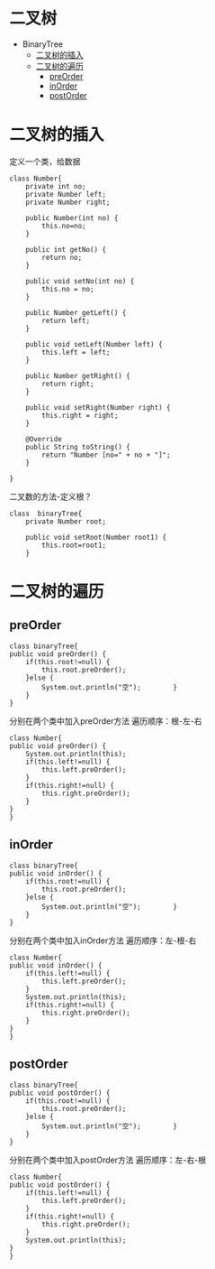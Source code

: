 # 二叉树
* BinaryTree
  * [二叉树的插入](#二叉树的插入)
  * [二叉树的遍历](#二叉树的遍历)
    * [preOrder](#preOrder)
    * [inOrder](#inOrder)
    * [postOrder](#postOrder)
    
    
    
# 二叉树的插入
定义一个类，给数据
```
class Number{
	private int no;
	private Number left;
	private Number right;
	
	public Number(int no) {
		this.no=no;
	}
	
	public int getNo() {
		return no;
	}

	public void setNo(int no) {
		this.no = no;
	}
	
	public Number getLeft() {
		return left;
	}

	public void setLeft(Number left) {
		this.left = left;
	}

	public Number getRight() {
		return right;
	}

	public void setRight(Number right) {
		this.right = right;
	}

	@Override
	public String toString() {
		return "Number [no=" + no + "]";
	}
	
}
```
二叉数的方法-定义根？
```
class  binaryTree{
	private Number root;
	
	public void setRoot(Number root1) {
		this.root=root1;
	}
```
# 二叉树的遍历
## preOrder
```
class binaryTree{
public void preOrder() {
	if(this.root!=null) {
		this.root.preOrder();
	}else {
		System.out.println("空");		}	
	}
}
```
分别在两个类中加入preOrder方法
遍历顺序：根-左-右
```
class Number{
public void preOrder() {
	System.out.println(this);
	if(this.left!=null) {
		this.left.preOrder();
	}
	if(this.right!=null) {
		this.right.preOrder();
	}
}
}
```

## inOrder
```
class binaryTree{
public void inOrder() {
	if(this.root!=null) {
		this.root.preOrder();
	}else {
		System.out.println("空");		}	
	}
}
```
分别在两个类中加入inOrder方法
遍历顺序：左-根-右
```
class Number{
public void inOrder() {
	if(this.left!=null) {
		this.left.preOrder();
	}
	System.out.println(this);
	if(this.right!=null) {
		this.right.preOrder();
	}
}
}
```
## postOrder
```
class binaryTree{
public void postOrder() {
	if(this.root!=null) {
		this.root.preOrder();
	}else {
		System.out.println("空");		}	
	}
}
```
分别在两个类中加入postOrder方法
遍历顺序：左-右-根
```
class Number{
public void postOrder() {
	if(this.left!=null) {
		this.left.preOrder();
	}
	if(this.right!=null) {
		this.right.preOrder();
	}
	System.out.println(this);
}
}
```
